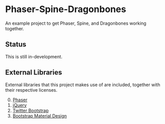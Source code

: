 # Phaser-Spine-Dragonbones

An example project to get Phaser, Spine, and Dragonbones working
together.

## Status

This is still in-development.

## External Libraries

External libraries that this project makes use of are included,
together with their respective licenses. 

0. [Phaser](http://www.phaser.io)
0. [jQuery](http://jquery.com)
0. [Twitter Bootstrap](http://getbootstrap.com)
0. [Bootstrap Material Design](https://fezvrasta.github.io/bootstrap-material-design/bootstrap-elements.html)

